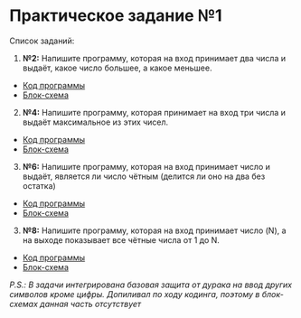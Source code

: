 # Практическое задание №1

Список заданий:

1. **№2:**  Напишите программу, которая на вход принимает два числа и выдаёт,
какое число большее, а какое меньшее.
* [Код программы](Task2/Program.cs)  
* [Блок-схема](Task2/Task2.drawio.png)

2. **№4:** Напишите программу, которая принимает на вход три числа
и выдаёт максимальное из этих чисел. 
* [Код программы](Task4/Program.cs)  
* [Блок-схема](Task4/Task4.drawio.png)  

3. **№6:** Напишите программу, которая на вход принимает число и выдаёт,
является ли число чётным (делится ли оно на два без остатка)
* [Код программы](Task6/Program.cs)  
* [Блок-схема](Task6/Task6.drawio.png)

3. **№8:** Напишите программу, которая на вход принимает число (N),
а на выходе показывает все чётные числа от 1 до N.
* [Код программы](Task8/Program.cs)  
* [Блок-схема](Task8/Task8.drawio.png)

_P.S.: В задачи интегрирована базовая защита от дурака на ввод других символов кроме цифры.
Допиливал по ходу кодинга, поэтому в блок-схемах данная часть отсутствует_
